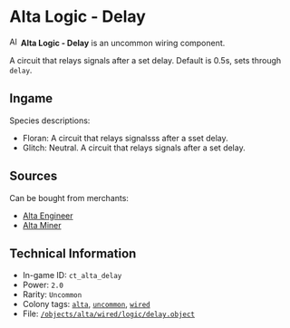 # Alta Logic - Delay

<img src="https://raw.githubusercontent.com/Ceterai/Enternia/main/objects/alta/wired/logic/delay.png:default.1" alt="Alta Logic - Delay icon" loading="lazy" height=16px width="auto" /> **Alta Logic - Delay** is an uncommon wiring component.

A circuit that relays signals after a set delay. Default is 0.5s, sets through `delay`.

## Ingame

Species descriptions:

- Floran: A circuit that relays signalsss after a sset delay.
- Glitch: Neutral. A circuit that relays signals after a set delay.

## Sources

Can be bought from merchants:

- [Alta Engineer](https://ceterai.github.io/MyEnternia/Wiki/AltaEngineer)
- [Alta Miner](https://ceterai.github.io/MyEnternia/Wiki/AltaMiner)

## Technical Information

- In-game ID: `ct_alta_delay`
- Power: `2.0`
- Rarity: `Uncommon`
- Colony tags: [`alta`](https://ceterai.github.io/MyEnternia/Wiki/Tags/Alta), [`uncommon`](https://ceterai.github.io/MyEnternia/Wiki/Tags/Uncommon), [`wired`](https://ceterai.github.io/MyEnternia/Wiki/Tags/Wired)
- File: [`/objects/alta/wired/logic/delay.object`](https://github.com/Ceterai/Enternia/blob/main/objects/alta/wired/logic/delay.object)
